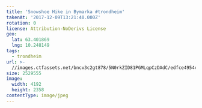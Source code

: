 ```yaml
---
title: 'Snowshoe Hike in Bymarka #trondheim'
takenAt: '2017-12-09T13:21:40.000Z'
rotation: 0
license: Attribution-NoDerivs License
geo:
  lat: 63.401869
  lng: 10.248149
tags:
  - trondheim
url: >-
  //images.ctfassets.net/bncv3c2gt878/5N0rkZID81PGMLqpCzDAdC/edfce4954c2328c4b6a5983ea66b2624/snowshoe-hike-in-bymarka-trondheim_25089229008_o
size: 2529555
image:
  width: 4192
  height: 2358
contentType: image/jpeg
---
```


